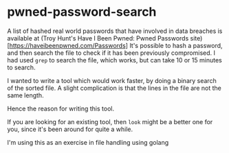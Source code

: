 # pwned-password-search

A list of hashed real world passwords that have involved in data breaches is available at (Troy Hunt's Have I Been Pwned: Pwned Passwords site)[https://haveibeenpwned.com/Passwords]
It's possible to hash a password, and then search the file to check if it has been previously compromised.  I had used `grep` to search the file, which works, but can take 10 or 15 minutes to search.

I wanted to write a tool which would work faster, by doing a binary search of the sorted file.  A slight complication is that the lines in the file are not the same length.

Hence the reason for writing this tool.

If you are looking for an existing tool, then `look` might be a better one for you, since it's been around for quite a while.

I'm using this as an exercise in file handling using golang

